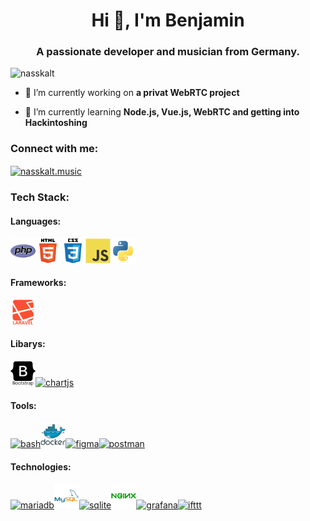 <h1 align="center">Hi 👋, I'm Benjamin</h1>
<h3 align="center">A passionate developer and musician from Germany.</h3>

<p align="left">
    <img src="https://komarev.com/ghpvc/?username=nasskalt&label=Profile%20views&color=0e75b6&style=flat" alt="nasskalt"/>
</p>

- 🔭 I’m currently working on **a privat WebRTC project**

- 🌱 I’m currently learning **Node.js, Vue.js, WebRTC and getting into Hackintoshing**

<h3 align="left">Connect with me:</h3>
<p align="left">
    <a href="https://instagram.com/nasskalt.music" target="blank" title="Instagram @nasskalt.music"><img align="center" src="https://raw.githubusercontent.com/rahuldkjain/github-profile-readme-generator/master/src/images/icons/Social/instagram.svg" alt="nasskalt.music" height="30" width="40"/></a>
</p>

<h3 align="left">Tech Stack:</h3>

<h4 align="left">Languages:</h4>
<p align="left">
    <a href="https://www.php.net" target="_blank" rel="noreferrer" title="PHP"><img src="https://raw.githubusercontent.com/devicons/devicon/master/icons/php/php-original.svg" alt="php" width="40" height="40"/></a><a href="https://www.w3.org/html/" target="_blank" rel="noreferrer" title="HTML"><img src="https://raw.githubusercontent.com/devicons/devicon/master/icons/html5/html5-original-wordmark.svg" alt="html5" width="40" height="40"/></a><a href="https://www.w3schools.com/css/" target="_blank" rel="noreferrer" title="CSS"><img src="https://raw.githubusercontent.com/devicons/devicon/master/icons/css3/css3-original-wordmark.svg" alt="css3" width="40" height="40"/></a><a href="https://developer.mozilla.org/en-US/docs/Web/JavaScript" target="_blank" rel="noreferrer" title="JavaScript"><img src="https://raw.githubusercontent.com/devicons/devicon/master/icons/javascript/javascript-original.svg" alt="javascript" width="40" height="40"/></a><a href="https://www.python.org" target="_blank" rel="noreferrer" title="Phyton"><img src="https://raw.githubusercontent.com/devicons/devicon/master/icons/python/python-original.svg" alt="python" width="40" height="40"/></a>
</p>

<h4>Frameworks:</h4>
<p align="left">
    <a href="https://laravel.com/" target="_blank" rel="noreferrer" title="Laravel"><img src="https://raw.githubusercontent.com/devicons/devicon/master/icons/laravel/laravel-plain-wordmark.svg" alt="laravel" width="40" height="40"/></a>
  </p>

<h4>Libarys:</h4>
<p align="left">
    <a href="https://getbootstrap.com" target="_blank" rel="noreferrer" title="Bootstrap"><img src="https://raw.githubusercontent.com/devicons/devicon/master/icons/bootstrap/bootstrap-plain-wordmark.svg" alt="bootstrap" width="40" height="40"/></a><a href="https://www.chartjs.org" target="_blank" rel="noreferrer" title="Chart.js"><img src="https://www.chartjs.org/media/logo-title.svg" alt="chartjs" width="40" height="40"/></a>
</p>

<h4 align="left">Tools:</h4>
<p align="left">
    <a href="https://www.gnu.org/software/bash/" target="_blank" rel="noreferrer" title="Bash"><img src="https://www.vectorlogo.zone/logos/gnu_bash/gnu_bash-icon.svg" alt="bash" width="40" height="40"/></a><a href="https://www.docker.com/" target="_blank" rel="noreferrer" title="Docker"><img src="https://raw.githubusercontent.com/devicons/devicon/master/icons/docker/docker-original-wordmark.svg" alt="docker" width="40" height="40"/</a><a href="https://www.figma.com/" target="_blank" rel="noreferrer" title="Figma"><img src="https://www.vectorlogo.zone/logos/figma/figma-icon.svg" alt="figma" width="40" height="40"/></a><a href="https://postman.com" target="_blank" rel="noreferrer" title="Postman"><img src="https://www.vectorlogo.zone/logos/getpostman/getpostman-icon.svg" alt="postman" width="40" height="40"/></a>
</p>

<h4>Technologies:</h4>
<p align="left">
    <a href="https://mariadb.org/" target="_blank" rel="noreferrer" title="MariaDB"><img src="https://www.vectorlogo.zone/logos/mariadb/mariadb-icon.svg" alt="mariadb" width="40" height="40"/><a href="https://www.mysql.com/" target="_blank" rel="noreferrer" title="MySQL"><img src="https://raw.githubusercontent.com/devicons/devicon/master/icons/mysql/mysql-original-wordmark.svg" alt="mysql" width="40" height="40"/></a><a href="https://www.sqlite.org/" target="_blank" rel="noreferrer" title="SQLite"><img src="https://www.vectorlogo.zone/logos/sqlite/sqlite-icon.svg" alt="sqlite" width="40" height="40"/></a><a href="https://www.nginx.com" target="_blank" rel="noreferrer" title="NGINX"><img src="https://raw.githubusercontent.com/devicons/devicon/master/icons/nginx/nginx-original.svg" alt="nginx" width="40" height="40"/></a><a href="https://grafana.com" target="_blank" rel="noreferrer" title="Grafana"><img src="https://www.vectorlogo.zone/logos/grafana/grafana-icon.svg" alt="grafana" width="40" height="40"/></a><a href="https://ifttt.com/" target="_blank" rel="noreferrer" title="IFTTT"><img src="https://www.vectorlogo.zone/logos/ifttt/ifttt-ar21.svg" alt="ifttt" width="40" height="40"/></a>
</p>
